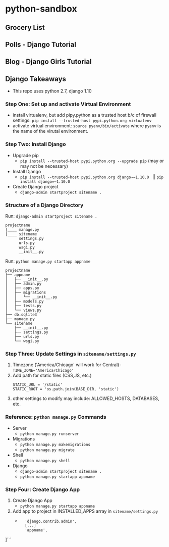 # python-sandbox

## Grocery List

## Polls - Django Tutorial

## Blog - Django Girls Tutorial 

## Django Takeaways
- This repo uses python 2.7, django 1.10


### Step One: Set up and activate Virtual Environment 
- install virtualenv, but add pipy.python as a trusted host b/c of firewall settings: `pip install --trusted-host pypi.python.org virtualenv`
- activate virtual environment: `source pyenv/bin/activate` where `pyenv` is the name of the virutal environment. 

### Step Two: Install Django 
- Upgrade pip
	- `pip install --trusted-host pypi.python.org --upgrade pip` (may or may not be necessary)
- Install Django
	- `pip install --trusted-host pypi.python.org django~=1.10.0 ` || `pip install django=~1.10.0`
- Create Django project
	- `django-admin startproject sitename . `
### Structure of a Django Directory
Run: `django-admin startproject sitename . `
```
projectname
|____ manage.py
|____ sitename
      settings.py
      urls.py
      wsgi.py
      __init__.py
```
Run: `python manage.py startapp appname`
```
projectname
├── appname
│   ├── __init__.py
│   ├── admin.py
│   ├── apps.py
│   ├── migrations
│   │   └── __init__.py
│   ├── models.py
│   ├── tests.py
│   └── views.py
├── db.sqlite3
├── manage.py
└── sitename
    ├── __init__.py
    ├── settings.py
    ├── urls.py
    └── wsgi.py
```

### Step Three: Update Settings in `sitename/settings.py`
1. Timezone ('America/Chicago' will work for Central)- 
`TIME_ZONE='America/Chicago'`
1. Add path for static files (CSS,JS, etc.)
	```
	STATIC_URL = '/static'
	STATIC_ROOT = 'os.path.join(BASE_DIR, 'static')
	```
1. other settings to modify may include: ALLOWED_HOSTS, DATABASES, etc. 

### Reference: `python manage.py` Commands
- Server
	- `python manage.py runserver`
- Migrations
	- `python manage.py makemigrations`
	- `python manage.py migrate` 
- Shell
	- `python manage.py shell`
- Django 
	- `django-admin startproject sitename .`
	- `python manage.py startapp appname`

### Step Four: Create Django App
1. Create Django App
	- `python manage.py startapp appname`
2. Add app to project in INSTALLED_APPS array in `sitename/settings.py`
	- ``` INSTALLED APPS= [
		'django.contrib.admin', 
		[...]
		'appname',
]```

